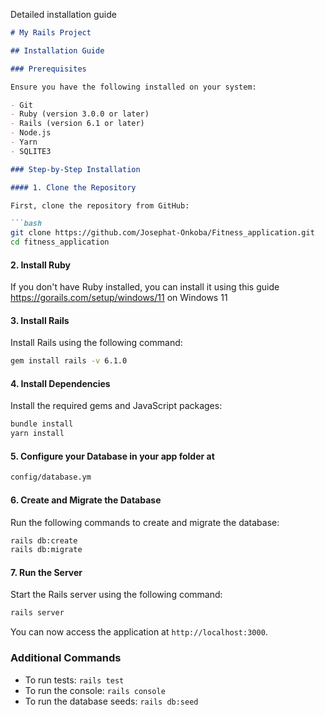Detailed installation guide 

```markdown
# My Rails Project

## Installation Guide

### Prerequisites

Ensure you have the following installed on your system:

- Git
- Ruby (version 3.0.0 or later)
- Rails (version 6.1 or later)
- Node.js
- Yarn
- SQLITE3

### Step-by-Step Installation

#### 1. Clone the Repository

First, clone the repository from GitHub:

```bash
git clone https://github.com/Josephat-Onkoba/Fitness_application.git
cd fitness_application
```

#### 2. Install Ruby

If you don't have Ruby installed, you can install it using this guide https://gorails.com/setup/windows/11 on Windows 11


#### 3. Install Rails

Install Rails using the following command:

```bash
gem install rails -v 6.1.0
```

#### 4. Install Dependencies

Install the required gems and JavaScript packages:

```bash
bundle install
yarn install
```

#### 5. Configure your Database in your app folder at 

```bash
config/database.ym
```
#### 6. Create and Migrate the Database

Run the following commands to create and migrate the database:

```bash
rails db:create
rails db:migrate
```

#### 7. Run the Server

Start the Rails server using the following command:

```bash
rails server
```

You can now access the application at `http://localhost:3000`.

### Additional Commands

- To run tests: `rails test`
- To run the console: `rails console`
- To run the database seeds: `rails db:seed`


```
